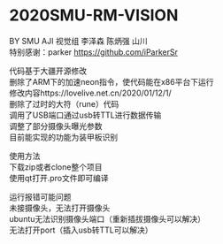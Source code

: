 # 2020SMU-RM-VISION

BY SMU AJI 视觉组 李泽森 陈炳强 山川  
特别感谢：parker  https://github.com/iParkerSr

代码基于大疆开源修改  
删除了ARM下的加速neon指令，使代码能在x86平台下运行  
修改内容https://lovelive.net.cn/2020/01/12/1/  
删除了过时的大符（rune）代码  
调用了USB端口通过usb转TTL进行数据传输  
调整了部分摄像头曝光参数  
目前能实现的功能为装甲板识别  

使用方法  
下载zip或者clone整个项目  
使用qt打开.pro文件即可编译  

运行报错可能问题  
未接摄像头，无法打开摄像头  
ubuntu无法识别摄像头端口（重新插拔摄像头可以解决）  
无法打开port（插入usb转TTL可以解决）
